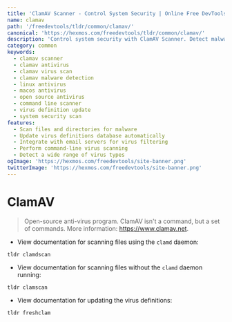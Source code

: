 ```yaml
---
title: 'ClamAV Scanner - Control System Security | Online Free DevTools by Hexmos'
name: clamav
path: '/freedevtools/tldr/common/clamav/'
canonical: 'https://hexmos.com/freedevtools/tldr/common/clamav/'
description: 'Control system security with ClamAV Scanner. Detect malware, viruses, and trojans on your system. Free online tool, no registration required.'
category: common
keywords:
  - clamav scanner
  - clamav antivirus
  - clamav virus scan
  - clamav malware detection
  - linux antivirus
  - macos antivirus
  - open source antivirus
  - command line scanner
  - virus definition update
  - system security scan
features:
  - Scan files and directories for malware
  - Update virus definitions database automatically
  - Integrate with email servers for virus filtering
  - Perform command-line virus scanning
  - Detect a wide range of virus types
ogImage: 'https://hexmos.com/freedevtools/site-banner.png'
twitterImage: 'https://hexmos.com/freedevtools/site-banner.png'
---
```


# ClamAV

> Open-source anti-virus program.
> ClamAV isn't a command, but a set of commands.
> More information: <https://www.clamav.net>.

- View documentation for scanning files using the `clamd` daemon:

`tldr clamdscan`

- View documentation for scanning files without the `clamd` daemon running:

`tldr clamscan`

- View documentation for updating the virus definitions:

`tldr freshclam`
